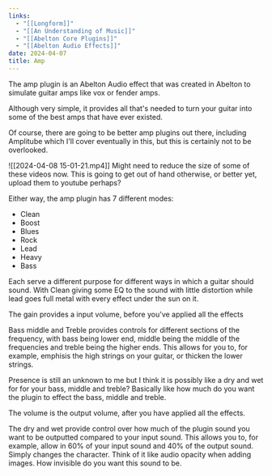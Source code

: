 ```yaml
---
links:
  - "[[Longform]]"
  - "[[An Understanding of Music]]"
  - "[[Abelton Core Plugins]]"
  - "[[Abelton Audio Effects]]"
date: 2024-04-07
title: Amp
---
```

The amp plugin is an Abelton Audio effect that was created in Abelton to simulate guitar amps like vox or fender amps. 

Although very simple, it provides all that's needed to turn your guitar into some of the best amps that have ever existed. 

Of course, there are going to be better amp plugins out there, including Amplitube which I'll cover eventually in this, but this is certainly not to be overlooked. 

![[2024-04-08 15-01-21.mp4]]
Might need to reduce the size of some of these videos now. This is going to get out of hand otherwise, or better yet, upload them to youtube perhaps?

Either way, the amp plugin has 7 different modes:

- Clean
- Boost
- Blues
- Rock
- Lead 
- Heavy 
- Bass

Each serve a different purpose for different ways in which a guitar should sound. With Clean giving some EQ to the sound with little distortion while lead goes full metal with every effect under the sun on it. 

The gain provides a input volume, before you've applied all the effects

Bass middle and Treble provides controls for different sections of the frequency, with bass being lower end, middle being the middle of the frequencies and treble being the higher ends. This allows for you to, for example, emphisis the high strings on your guitar, or thicken the lower strings.

Presence is still an unknown to me but I think it is possibly like a dry and wet for for your bass, middle and treble? Basically like how much do you want the plugin to effect the bass, middle and treble. 

The volume is the output volume, after you have applied all the effects. 

The dry and wet provide control over how much of the plugin sound you want to be outputted compared to your input sound. This allows you to, for example, allow in 60% of your input sound and 40% of the output sound. Simply changes the character. Think of it like audio opacity when adding images. How invisible do you want this sound to be. 